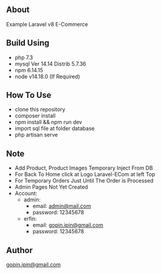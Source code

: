 ## About 
Example Laravel v8 E-Commerce

## Build Using
- php 7.3
- mysql  Ver 14.14 Distrib 5.7.36
- npm 6.14.15
- node v14.18.0 (If Required)

## How To Use
- clone this repository
- composer install
- npm install && npm run dev
- import sql file at folder database
- php artisan serve

## Note
* Add Product, Product Images Temporary Inject From DB
* For Back To Home click at Logo Laravel-ECom at left Top
* For Temporary Orders Just Until The Order is Processed
* Admin Pages Not Yet Created
* Account:
    - admin:
        - email: admin@mail.com
        - password: 12345678
    - erfin:
        - email: gopin.ipin@gmail.com
        - password: 12345678

## Author
gopin.ipin@gmail.com
